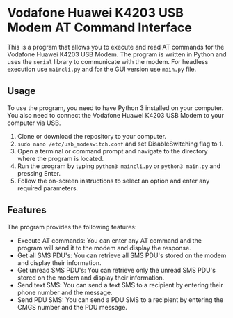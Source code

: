 # Vodafone Huawei K4203 USB Modem AT Command Interface

This is a program that allows you to execute and read AT commands for the Vodafone Huawei K4203 USB Modem. The program is written in Python and uses the `serial` library to communicate with the modem. For headless execution use `maincli.py` and for the GUI version use `main.py` file.

## Usage

To use the program, you need to have Python 3 installed on your computer. You also need to connect the Vodafone Huawei K4203 USB Modem to your computer via USB.

1. Clone or download the repository to your computer.
2. `sudo nano /etc/usb_modeswitch.conf` and set DisableSwitching flag to 1.
3. Open a terminal or command prompt and navigate to the directory where the program is located.
4. Run the program by typing `python3 maincli.py` or `python3 main.py` and pressing Enter.
5. Follow the on-screen instructions to select an option and enter any required parameters.


## Features

The program provides the following features:

- Execute AT commands: You can enter any AT command and the program will send it to the modem and display the response.
- Get all SMS PDU's: You can retrieve all SMS PDU's stored on the modem and display their information.
- Get unread SMS PDU's: You can retrieve only the unread SMS PDU's stored on the modem and display their information.
- Send text SMS: You can send a text SMS to a recipient by entering their phone number and the message.
- Send PDU SMS: You can send a PDU SMS to a recipient by entering the CMGS number and the PDU message.
